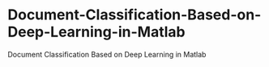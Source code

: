 # Document-Classification-Based-on-Deep-Learning-in-Matlab
Document Classification Based on Deep Learning in Matlab
